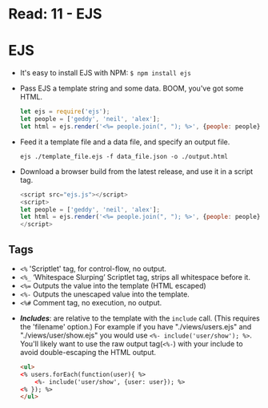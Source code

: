 # Read: 11 - EJS

# EJS


* It's easy to install EJS with NPM: `$ npm install ejs`

* Pass EJS a template string and some data. BOOM, you've got some HTML.

    ```javascript
    let ejs = require('ejs');
    let people = ['geddy', 'neil', 'alex'];
    let html = ejs.render('<%= people.join(", "); %>', {people: people});
    ```

* Feed it a template file and a data file, and specify an output file.

    ```
    ejs ./template_file.ejs -f data_file.json -o ./output.html
    ```


* Download a browser build from the latest release, and use it in a script tag.

    ```javascript
    <script src="ejs.js"></script>
    <script>
    let people = ['geddy', 'neil', 'alex'];
    let html = ejs.render('<%= people.join(", "); %>', {people: people});
    </script>
    ```



## Tags

- `<%` 'Scriptlet' tag, for control-flow, no output.
- `<%_`  ‘Whitespace Slurping’ Scriptlet tag, strips all whitespace before it.
- `<%=` Outputs the value into the template (HTML escaped)
- `<%-` Outputs the unescaped value into the template.
- `<%#` Comment tag, no execution, no output.


* ***Includes***: are relative to the template with the `include` call. (This requires the 'filename' option.) For example if you have "./views/users.ejs" and "./views/user/show.ejs" you would use `<%- include('user/show'); %>`. You'll likely want to use the raw output tag(`<%-`) with your include to avoid double-escaping the HTML output.

    ```html
    <ul>
    <% users.forEach(function(user){ %>
        <%- include('user/show', {user: user}); %>
    <% }); %>
    </ul>
    ```
